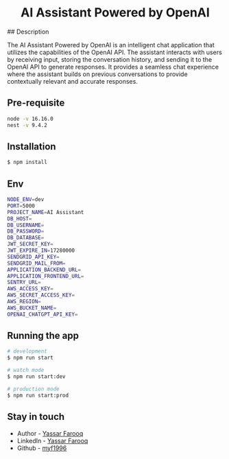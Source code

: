 <h1 align="center">AI Assistant Powered by OpenAI</h1>
## Description

The AI Assistant Powered by OpenAI is an intelligent chat application that utilizes the capabilities of the OpenAI API. The assistant interacts with users by receiving input, storing the conversation history, and sending it to the OpenAI API to generate responses. It provides a seamless chat experience where the assistant builds on previous conversations to provide contextually relevant and accurate responses.

## Pre-requisite

```bash
node -v 16.16.0
nest -v 9.4.2
```

## Installation

```bash
$ npm install
```

## Env

```bash
NODE_ENV=dev
PORT=5000
PROJECT_NAME=AI Assistant
DB_HOST=
DB_USERNAME=
DB_PASSWORD=
DB_DATABASE=
JWT_SECRET_KEY=
JWT_EXPIRE_IN=17280000
SENDGRID_API_KEY=
SENDGRID_MAIL_FROM=
APPLICATION_BACKEND_URL=
APPLICATION_FRONTEND_URL=
SENTRY_URL=
AWS_ACCESS_KEY=
AWS_SECRET_ACCESS_KEY=
AWS_REGION=
AWS_BUCKET_NAME=
OPENAI_CHATGPT_API_KEY=
```

## Running the app

```bash
# development
$ npm run start

# watch mode
$ npm run start:dev

# production mode
$ npm run start:prod
```

## Stay in touch

- Author - [Yassar Farooq](mailto:yassar.upwork@gmail.com)
- LinkedIn - [Yassar Farooq](https://linkedin.com/in/muhammad-yassar-farooq-b55a78185)
- Github - [myf1996](https://github.com/myf1996/)

